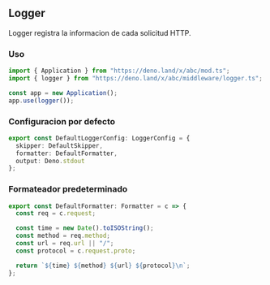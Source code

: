 ## Logger

Logger registra la informacion de cada solicitud HTTP.

### Uso

```ts
import { Application } from "https://deno.land/x/abc/mod.ts";
import { logger } from "https://deno.land/x/abc/middleware/logger.ts";

const app = new Application();
app.use(logger());
```

### Configuracion por defecto

```ts
export const DefaultLoggerConfig: LoggerConfig = {
  skipper: DefaultSkipper,
  formatter: DefaultFormatter,
  output: Deno.stdout
};
```

### Formateador predeterminado

```ts
export const DefaultFormatter: Formatter = c => {
  const req = c.request;

  const time = new Date().toISOString();
  const method = req.method;
  const url = req.url || "/";
  const protocol = c.request.proto;

  return `${time} ${method} ${url} ${protocol}\n`;
};
```
